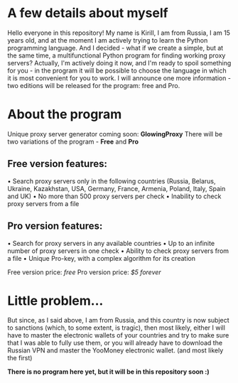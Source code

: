 # A few details about myself
Hello everyone in this repository!
My name is Kirill, I am from Russia, I am 15 years old, and at the moment I am actively trying to learn the Python programming language.
And I decided - what if we create a simple, but at the same time, a multifunctional Python program for finding working proxy servers?
Actually, I'm actively doing it now, and I'm ready to spoil something for you - in the program it will be possible to choose the language in which it is most convenient for you to work.
I will announce one more information - two editions will be released for the program: free and Pro.

# About the program
Unique proxy server generator coming soon: **GlowingProxy**
There will be two variations of the program - **Free** and **Pro**

## Free version features:
• Search proxy servers only in the following countries (Russia, Belarus, Ukraine, Kazakhstan, USA, Germany, France, Armenia, Poland, Italy, Spain and UK)
• No more than 500 proxy servers per check
• Inability to check proxy servers from a file

## Pro version features:
• Search for proxy servers in any available countries
• Up to an infinite number of proxy servers in one check
• Ability to check proxy servers from a file
• Unique Pro-key, with a complex algorithm for its creation

Free version price: *free*
Pro version price: *$5 forever*

# Little problem...
But since, as I said above, I am from Russia, and this country is now subject to sanctions (which, to some extent, is tragic), then most likely, either I will have to master the electronic wallets of your countries and try to make sure that I was able to fully use them, or you will already have to download the Russian VPN and master the YooMoney electronic wallet. (and most likely the first)

**There is no program here yet, but it will be in this repository soon :)**
